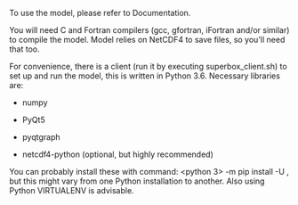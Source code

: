 To use the model, please refer to Documentation.

You will need C and Fortran compilers (gcc, gfortran, iFortran and/or similar) to compile the model. Model relies on
NetCDF4 to save files, so you'll need that too.

For convenience, there is a client (run it by executing superbox_client.sh) to set up and run the model, this is written in Python 3.6. Necessary libraries are:

- numpy

- PyQt5

- pyqtgraph

- netcdf4-python (optional, but highly recommended)

You can probably install these with command: <python 3> -m pip install -U <module>, but this might vary from one
Python installation to another. Also using Python VIRTUALENV is advisable.
